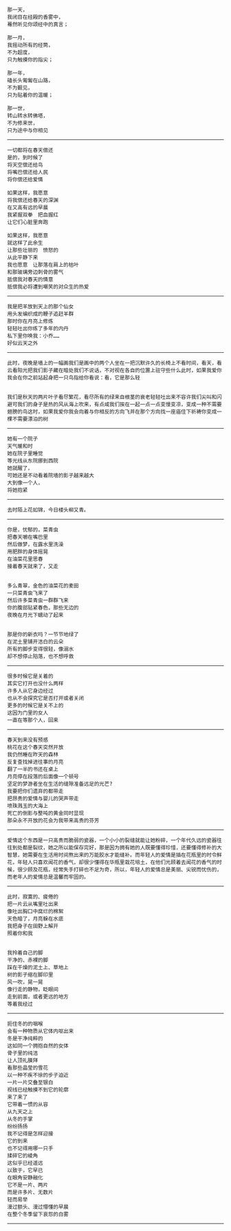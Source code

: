 ```
那一天， 
我闭目在经殿的香雾中， 
蓦然听见你颂经中的真言； 

那一月， 
我摇动所有的经筒， 
不为超度， 
只为触摸你的指尖； 

那一年， 
磕长头匍匐在山路， 
不为觐见， 
只为贴着你的温暖； 

那一世， 
转山转水转佛塔， 
不为修来世， 
只为途中与你相见
```
**************************
```
一切都将在春天偿还
是的，到时候了
将天空偿还给鸟
将嘴巴偿还给人民
将你偿还给爱情

如果这样，我愿意
将我偿还给春天的深渊
在又高有远的早晨
我紧握双拳　把血握红
让它们心脏里奔跑

如果这样，我愿意
就这样了此余生
让那些壮丽的　愤怒的　
从此平静下来
我也愿意　让那落在肩上的枯叶
和那玻璃旁边刺骨的雾气
抵偿我对春天的情意
抵偿我必将遭到嘲笑的对众生的热爱
```
*****************************
```
我是把羊放到天上的那个仙女
用头发编织成的鞭子追赶羊群
那时你在月亮上修炼
轻轻吐出你练了多年的内丹
私下里你唤我：小乔……
好似云天之外
```
***********************
```
此时，夜晚是墙上的一幅画我们是画中的两个人坐在一把沉默许久的长椅上不看时间，看天，看云看阳光把我们影子藏在暗处我们不说话，不对视在各自的位置上驻守些什么此时，如果我爱你我会在你之前站起身把一只鸟指给你看说：看，它是那么轻


我们是秋天的两片叶子看尽繁花，看尽所有的绿来自根茎的衰老轻轻吐出来不容许我们尖叫和闪避可我们的身子是热的风从海上吹来，有点咸我们挨在一起一点一点变慢变凉，变成一种不需要翅膀的鸟这时，如果我爱你我会向着与你相反的方向飞并在那个方向找一座庙住下祈祷你变成一棵不需要漂泊的树
```
*************************
```
她有一个院子
天气暖和时
她在院子里睡觉
等光线从东院挪到西院
她就醒了，
可她还是不动看着院墙的影子越来越大
大到像一个人，
将她抱紧
```
*********************
```
去时陌上花如锦，今日楼头柳又青。
```
*****************************
```
你是，忧郁的，菜青虫
把春天嚼在嘴巴里
然后做梦，在露水里洗澡
用肥胖的身体摇晃
在油菜花里思春
接着春天就来了，又走


多么青翠，金色的油菜花的麦田
一只菜青虫飞来了
然后许多菜青虫一群群飞来
你的腹部贴紧春色，那些无边的
夜晚在月光下蠕动了起来


那是你的新衣吗？一节节地绿了
在泥土里铺开洁白的云朵
所有的脚步变得很轻，像溺水
却不想停止陷落，也不想呼救
```
*****************
```
很多时候它是关着的
其实它打开也没什么两样
许多人从它身边经过
也从不会探究它是否打开或者关闭
更多的时候它是关不上的
这因为门里的女人
一直在等那个人，回来
```
**************************
```
春天到来没有预感
桃花在这个春天突然开放
我仍然睡在昨天的森林
反复查找掉进往事的月亮
翻了一半的书还在桌上
月亮停在段落的后面像一个顿号
坚定的梦游者坐在生活的缝隙准备远足的光芒?
我要把你们遗弃的都带走
把昂贵的爱情与婴儿的哭声带走
喷珠溅玉的大海上
死亡的倒影与整吨的黄金同时显现
那朵永不开放的花会为我带来高贵的芬芳
```
************************
```
爱情这个东西是一只高贵而脆弱的瓷器，一个小小的裂缝就能让她粉碎，一个年代久远的瓷器往往到处都是裂纹，她之所以能保存完好，那是因为拥有她的人既要懂得珍惜，还要懂得修补的大智慧，她需要在生活用时间熬出来的万能胶水才能缝补。而年轻人的爱情是插在花瓶里的时令鲜花，年轻人只喜欢闻花的香气，却很少懂得在华瓶里栽花培土，在他们光顾着去闻花的香气的时候，很少顾及花瓶，经常失手打碎也不足为奇，所以，年轻人的爱情总是美丽、尖锐而忧伤的，而老年人的爱情总是温馨而牢固的。
```
********************
```
此时，寂寞的、疲倦的
把一片云从嘴里吐出来
像吐出胸口中腐烂的棉絮
天色暗了，月亮躲在水底
我把身子在田野上解开
照着你和我


我拎着自己的脚
干净的、赤裸的脚
踩在干燥的泥土上、草地上
树的影子缩在脚印里
风一吹，晃一晃
像行走的静物，眨眼间
走到前面，或者更远的地方
等着我经过
```
****************
```
扼住冬的的咽喉
会有一种物质从它体内呕出来
冬是干净纯粹的
这如同一个拥抱自然的女体
骨子里的纯洁
让人顶礼膜拜
看那些晶莹的雪花
以一种不疾不徐的步子迫近
一片一片交叠至银白
视线已经触摸不到它的轮廓
来了来了
它带着一惯的从容
从九天之上
从冬的手掌
纷纷扬扬
我不记得是怎样迎接
它的到来
也不记得用哪一只手
揉碎它的棱角
这似乎已经遥远
以致于，它早已
在眼角安静融化
它不是一片、两片
而是许多片、无数片
轻而易举
漫过额头、漫过懵懂的早晨
在整个冬季留下哀怨的白雾
```
********************

